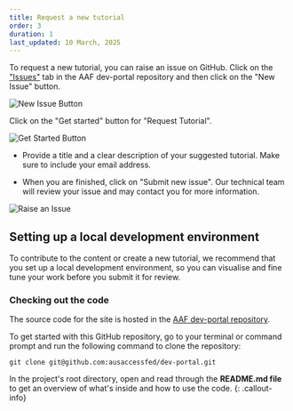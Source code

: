 ```yaml
---
title: Request a new tutorial
order: 3
duration: 1
last_updated: 10 March, 2025
---
```


To request a new tutorial, you can raise an issue on GitHub. Click on the ["Issues"](https://github.com/ausaccessfed/dev-portal/issues) tab in the AAF dev-portal repository and then click on the "New Issue" button.

![New Issue Button](/assets/images/how-to-write-a-tutorial/new-issue-button.png)

Click on the "Get started" button for "Request Tutorial".

![Get Started Button](/assets/images/how-to-write-a-tutorial/get-started-button-tutorial.png)

- Provide a title and a clear description of your suggested tutorial. Make sure to include your email address.

- When you are finished, click on "Submit new issue". Our technical team will review your issue and may contact you for more information.

![Raise an Issue](/assets/images/how-to-write-a-tutorial/raise-an-issue-tutorial.png)

## Setting up a local development environment

To contribute to the content or create a new tutorial, we recommend that you set up a local development environment, so you can visualise and fine tune your work before you submit it for review.
<br>

### Checking out the code
The source code for the site is hosted in the [AAF dev-portal repository](https://github.com/ausaccessfed/dev-portal).

To get started with this GitHub repository, go to your terminal or command prompt and run the following command to clone the repository:

```shell
git clone git@github.com:ausaccessfed/dev-portal.git
```

In the project's root directory, open and read through the <strong>README.md file</strong> to get an overview of what's inside and how to use the code.
{: .callout-info}